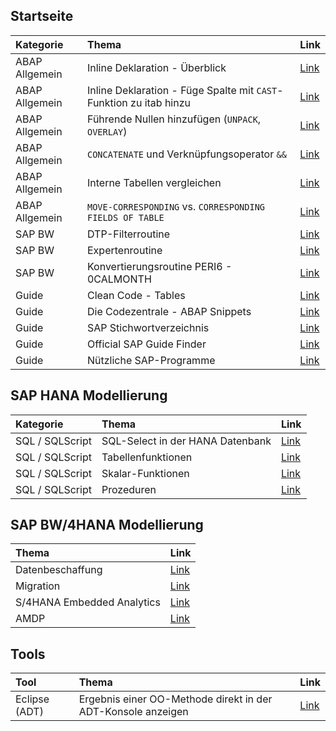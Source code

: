 ## Startseite

| Kategorie | Thema | Link |
| :----------- | :----------- | :----------- |
| ABAP Allgemein | Inline Deklaration - Überblick | [Link](docs/Inline_Deklaration.md) |
| ABAP Allgemein | Inline Deklaration - Füge Spalte mit `CAST`-Funktion zu itab hinzu | [Link](docs/CAST_Funktion_itab.md) |
| ABAP Allgemein | Führende Nullen hinzufügen (`UNPACK`, `OVERLAY`) | [Link](docs/Zero-Padding.md) |
| ABAP Allgemein | `CONCATENATE` und Verknüpfungsoperator `&&` | [Link](docs/CONCATENATE.md) |
| ABAP Allgemein | Interne Tabellen vergleichen | [Link](docs/Compare_itabs.md) |
| ABAP Allgemein | `MOVE-CORRESPONDING` vs. `CORRESPONDING FIELDS OF TABLE` | [Link](docs/CORRESPONDING.md) |
| SAP BW | DTP-Filterroutine | [Link](docs/DTP-Filterroutine.md) |
| SAP BW | Expertenroutine | [Link](docs/Expertenroutine.md) |
| SAP BW | Konvertierungsroutine PERI6 - 0CALMONTH | [Link](docs/Conversion_PERI6_0CALMONTH.md) |
| Guide | Clean Code - Tables | [Link](https://github.com/SAP/styleguides/blob/master/clean-abap/CleanABAP.md#tables) |
| Guide | Die Codezentrale - ABAP Snippets | [Link](https://codezentrale.de/category/sap/sap-abap/) |
| Guide | SAP Stichwortverzeichnis | [Link](docs/Stichwortverzeichnis.md) |
| Guide | Official SAP Guide Finder | [Link](https://help.sap.com/viewer/nwguidefinder) |
| Guide | Nützliche SAP-Programme | [Link](docs/Nützliche_SAP-Programme.md) |

## SAP HANA Modellierung

| Kategorie | Thema | Link |
| :----------- | :----------- | :----------- |
| SQL / SQLScript | SQL-Select in der HANA Datenbank | [Link](docs/SQL-SELECT_in_HANA-DB.md) |
| SQL / SQLScript | Tabellenfunktionen | [Link](docs/SAP_HANA_Table_Function.md) |
| SQL / SQLScript | Skalar-Funktionen | [Link](docs/SAP_HANA_Scalar_Function.md) |
| SQL / SQLScript | Prozeduren | [Link](docs/SAP_HANA_Procedure.md) |

## SAP BW/4HANA Modellierung

| Thema | Link |
| :----------- | :----------- |
| Datenbeschaffung | [Link](docs/BW4HANA_Datenbeschaffung.md) |
| Migration | [Link](docs/BW4HANA_Migration.md) |
| S/4HANA Embedded Analytics | [Link](docs/S4HANA_Embedded_Analytics.md) |
| AMDP | [Link](docs/AMDP.md) |

## Tools

| Tool | Thema | Link |
| :----------- | :----------- | :----------- |
| Eclipse (ADT) | Ergebnis einer OO-Methode direkt in der ADT-Konsole anzeigen | [Link](docs/OO_console.md) |

